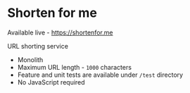 # Shorten for me

Available live - https://shortenfor.me

URL shorting service

+ Monolith
+ Maximum URL length - `1000` characters
+ Feature and unit tests are available under `/test` directory
+ No JavaScript required
